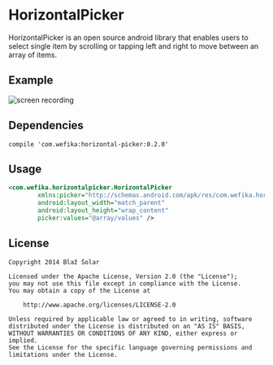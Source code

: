 HorizontalPicker
================

HorizontalPicker is an open source android library that enables users to select single item
by scrolling or tapping left and right to move between an array of items.

Example
-------
![screen recording](https://raw2.github.com/blazsolar/HorizontalPicker/master/images/screen.gif "Screen recording")

Dependencies
------------

    compile 'com.wefika:horizontal-picker:0.2.0'

Usage
-----

```xml
<com.wefika.horizontalpicker.HorizontalPicker
        xmlns:picker="http://schemas.android.com/apk/res/com.wefika.horizontalpicker"
        android:layout_width="match_parent"
        android:layout_height="wrap_content"
        picker:values="@array/values" />
```

License
-------

    Copyright 2014 Blaž Šolar

    Licensed under the Apache License, Version 2.0 (the "License");
    you may not use this file except in compliance with the License.
    You may obtain a copy of the License at

        http://www.apache.org/licenses/LICENSE-2.0

    Unless required by applicable law or agreed to in writing, software
    distributed under the License is distributed on an "AS IS" BASIS,
    WITHOUT WARRANTIES OR CONDITIONS OF ANY KIND, either express or implied.
    See the License for the specific language governing permissions and
    limitations under the License.